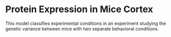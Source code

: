 # Protein Expression in Mice Cortex
This model classifies experimental conditions in an experiment studying the genetic variance between mice with two separate behavioral conditions.
